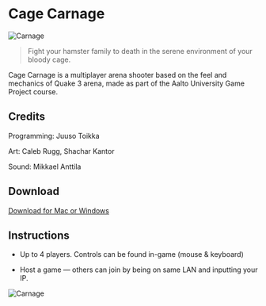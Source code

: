 # Cage Carnage

![Carnage](images/a.jpg)

> Fight your hamster family to death in the serene environment of your bloody cage.

Cage Carnage is a multiplayer arena shooter based on the feel and mechanics of Quake 3 arena, made as 
part of the Aalto University Game Project course.

## Credits

Programming: Juuso Toikka

Art: Caleb Rugg, Shachar Kantor

Sound:  Mikkael Anttila

## Download

[Download for Mac or Windows](https://github.com/jtoikka/cage-carnage/releases/)

## Instructions

- Up to 4 players. Controls can be found in-game (mouse & keyboard)

- Host a game — others can join by being on same LAN and inputting your IP.

![Carnage](images/cagecarnage.gif)